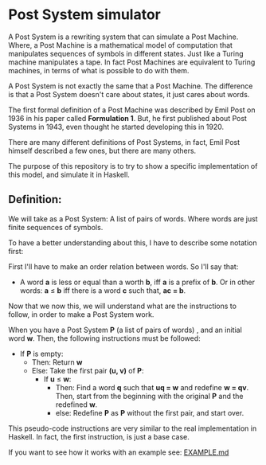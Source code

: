 # Post System simulator

A Post System is a rewriting system that can simulate a Post Machine. Where, a
Post Machine is a mathematical model of computation that manipulates sequences
of symbols in different states. Just like a Turing machine manipulates a tape.
In fact Post Machines are equivalent to Turing machines, in terms of what is
possible to do with them.

A Post System is not exactly the same that a Post Machine. The difference is
that a Post System doesn't care about states, it just cares about words.

The first formal definition of a Post Machine was described by Emil Post
on 1936 in his paper called **Formulation 1**. But, he first published about
Post Systems in 1943, even thought he started developing this in 1920.

There are many different definitions of Post Systems, in fact, Emil Post
himself described a few ones, but there are many others.

The purpose of this repository is to try to show a specific implementation of
this model, and simulate it in Haskell.

## Definition:

We will take as a Post System: A list of pairs of words. Where words are just
finite sequences of symbols.

To have a better understanding about this, I have to describe some notation
first:

First I'll have to make an order relation between words. So I'll say that:
-   A word **a** is less or equal than a worth **b**, iff **a** is a
    prefix of **b**. Or in other words: **a** ≤ **b** iff there is a word **c**
    such that, **ac = b**.

Now that we now this, we will understand what are the instructions to follow,
in order to make a Post System work.

When you have a Post System **P** (a list of pairs of words) , and an
initial word **w**. Then, the following instructions must be followed:

-   If **P** is empty:
    -   Then: Return **w**
    -   Else: Take the first pair **(u, v)** of **P**:
        -   If **u** ≤ **w**:
            -   Then: Find a word **q** such that **uq = w** and redefine **w =
                qv**. Then, start from the beginning with the original **P**
                and the redefined **w**.
            -   else: Redefine **P** as **P** without the first pair, and start
                over.

This pseudo-code instructions are very similar to the real implementation
in Haskell. In fact, the first instruction, is just a base case.

If you want to see how it works with an example see:
[EXAMPLE.md](https://github.com/Average-user/post-systems/EXAMPLE.md)
